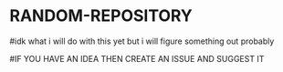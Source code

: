 # RANDOM-REPOSITORY
#idk what i will do with this yet but i will figure something out probably 

#IF YOU HAVE AN IDEA THEN CREATE AN ISSUE AND SUGGEST IT
